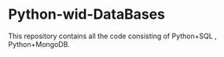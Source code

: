 # Python-wid-DataBases
This repository contains all the code consisting of Python+SQL , Python+MongoDB.
